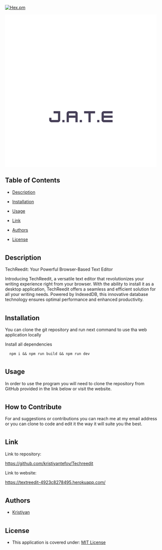 [![Hex.pm](https://img.shields.io/badge/license%20-mit-blue?style=for-the-badge&logo=appveyor)](https://choosealicense.com/licenses/mit)

<img
  src="./client/src/images/logo.png"
  alt="Alt text"
  title="MyLittleWebSHop"
  style="display: inline-block; margin: 0 auto; max-width:">


## Table of Contents

* [Description](#description)

* [Installation](#installation)
* [Usage](#usage)
* [Link](#link)
* [Authors](#authors)
* [License](#license)
#

## Description

TechReedit: Your Powerful Browser-Based Text Editor

Introducing TechReedit, a versatile text editor that revolutionizes your writing experience right from your browser. With the ability to install it as a desktop application, TechReedit offers a seamless and efficient solution for all your writing needs. Powered by IndexedDB, this innovative database technology ensures optimal performance and enhanced productivity.


#
## Installation

You can clone the git repository and run next command to use tha web application locally

Install all dependencies

```
  npm i && npm run build && npm run dev   
```

#
## Usage
In order to use the program you will need to clone the repository from GitHub provided in the link below or visit the website.

#
## How to Contribute
For and suggestions or contributions you can reach me at my email address or you can clone to code and edit it the way it will suite you the best.
#


## Link
Link to repository:

https://github.com/kristiyantefov/Techreedit

Link to website:


https://textreedit-4923c8278495.herokuapp.com/
#
## Authors

- [Kristiyan](https://github.com/kristiyantefov)

#
## License

- This application is covered under: [MIT License](https://choosealicense.com/licenses/mit)

